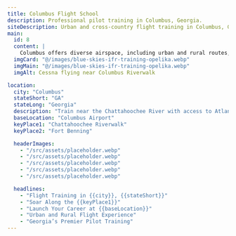 ```yaml
---
title: Columbus Flight School
description: Professional pilot training in Columbus, Georgia.
siteDescription: Urban and cross-country flight training in Columbus, GA.
main:
  id: 8
  content: |
    Columbus offers diverse airspace, including urban and rural routes, perfect for building real-world skills.
  imgCard: "@/images/blue-skies-ifr-training-opelika.webp"
  imgMain: "@/images/blue-skies-ifr-training-opelika.webp"
  imgAlt: Cessna flying near Columbus Riverwalk

location:
  city: "Columbus"
  stateShort: "GA"
  stateLong: "Georgia"
  description: "Train near the Chattahoochee River with access to Atlanta’s airspace."
  baseLocation: "Columbus Airport"
  keyPlace1: "Chattahoochee Riverwalk"
  keyPlace2: "Fort Benning"

  headerImages:
    - "/src/assets/placeholder.webp"
    - "/src/assets/placeholder.webp"
    - "/src/assets/placeholder.webp"
    - "/src/assets/placeholder.webp"
    - "/src/assets/placeholder.webp"

  headlines:
    - "Flight Training in {{city}}, {{stateShort}}"
    - "Soar Along the {{keyPlace1}}"
    - "Launch Your Career at {{baseLocation}}"
    - "Urban and Rural Flight Experience"
    - "Georgia’s Premier Pilot Training"
---
```

